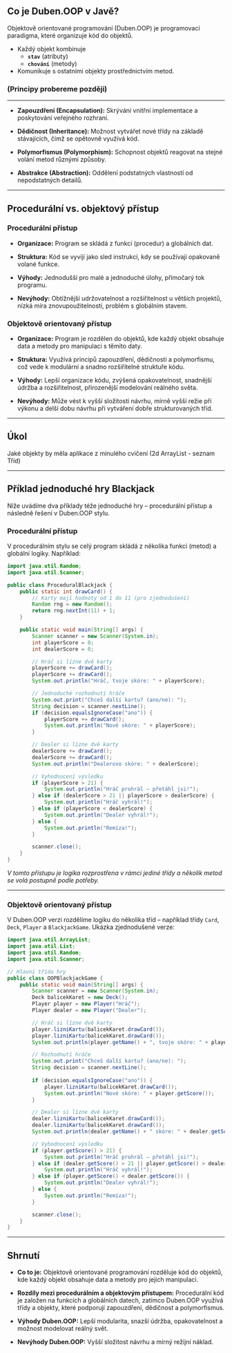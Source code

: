 ## Co je Duben.OOP v Javě?

Objektově orientované programování (Duben.OOP) je programovací paradigma, které organizuje kód do objektů.

- Každý objekt kombinuje
    - **`stav`** (atributy)
    - **`chování`** (metody)
- Komunikuje s ostatními objekty prostřednictvím metod.

### (Principy probereme později)

---

- **Zapouzdření (Encapsulation):**  Skrývání vnitřní implementace a poskytování veřejného rozhraní.

- **Dědičnost (Inheritance):**  Možnost vytvářet nové třídy na základě stávajících, čímž se opětovně využívá kód.

- **Polymorfismus (Polymorphism):**  Schopnost objektů reagovat na stejné volání metod různými způsoby.

- **Abstrakce (Abstraction):**  Oddělení podstatných vlastností od nepodstatných detailů.

---

## Procedurální vs. objektový přístup

### Procedurální přístup

- **Organizace:**  Program se skládá z funkcí (procedur) a globálních dat.

- **Struktura:**  Kód se vyvíjí jako sled instrukcí, kdy se používají opakovaně volané funkce.

- **Výhody:**  Jednodušší pro malé a jednoduché úlohy, přímočarý tok programu.

- **Nevýhody:**  Obtížnější udržovatelnost a rozšiřitelnost u větších projektů, nízká míra znovupoužitelnosti, problém s
  globálním stavem.

### Objektově orientovaný přístup

- **Organizace:**  Program je rozdělen do objektů, kde každý objekt obsahuje data a metody pro manipulaci s těmito daty.

- **Struktura:** Využívá principů zapouzdření, dědičnosti a polymorfismu, což vede k modulární a snadno rozšiřitelné
  struktuře kódu.

- **Výhody:**  Lepší organizace kódu, zvýšená opakovatelnost, snadnější údržba a rozšiřitelnost, přirozenější modelování
  reálného světa.

- **Nevýhody:**  Může vést k vyšší složitosti návrhu, mírně vyšší režie při výkonu a delší dobu návrhu při vytváření
  dobře strukturovaných tříd.

---

## Úkol

Jaké objekty by měla aplikace z minulého cvičení (2d ArrayList - seznam Tříd)

---


## Příklad jednoduché hry Blackjack

Níže uvádíme dva příklady téže jednoduché hry – procedurální přístup a následně řešení v Duben.OOP stylu.

### Procedurální přístup

V procedurálním stylu se celý program skládá z několika funkcí (metod) a globální logiky. Například:

```java
import java.util.Random;
import java.util.Scanner;

public class ProceduralBlackjack {
    public static int drawCard() {
        // Karty mají hodnoty od 1 do 11 (pro zjednodušení)
        Random rng = new Random();
        return rng.nextInt(11) + 1;
    }

    public static void main(String[] args) {
        Scanner scanner = new Scanner(System.in);
        int playerScore = 0;
        int dealerScore = 0;

        // Hráč si lízne dvě karty
        playerScore += drawCard();
        playerScore += drawCard();
        System.out.println("Hráč, tvoje skóre: " + playerScore);

        // Jednoduché rozhodnutí hráče
        System.out.print("Chceš další kartu? (ano/ne): ");
        String decision = scanner.nextLine();
        if (decision.equalsIgnoreCase("ano")) {
            playerScore += drawCard();
            System.out.println("Nové skóre: " + playerScore);
        }

        // Dealer si lízne dvě karty
        dealerScore += drawCard();
        dealerScore += drawCard();
        System.out.println("Dealerovo skóre: " + dealerScore);

        // Vyhodnocení výsledku
        if (playerScore > 21) {
            System.out.println("Hráč prohrál – přetáhl jsi!");
        } else if (dealerScore > 21 || playerScore > dealerScore) {
            System.out.println("Hráč vyhrál!");
        } else if (playerScore < dealerScore) {
            System.out.println("Dealer vyhrál!");
        } else {
            System.out.println("Remíza!");
        }

        scanner.close();
    }
}
```

*V tomto přístupu je logika rozprostřena v rámci jediné třídy a několik metod se volá postupně podle potřeby.*


---

### Objektově orientovaný přístup

V Duben.OOP verzi rozdělíme logiku do několika tříd – například třídy `Card`, `Deck`, `Player` a `BlackjackGame`. Ukázka
zjednodušené verze:

```java
import java.util.ArrayList;
import java.util.List;
import java.util.Random;
import java.util.Scanner;

// Hlavní třída hry
public class OOPBlackjackGame {
    public static void main(String[] args) {
        Scanner scanner = new Scanner(System.in);
        Deck balicekKaret = new Deck();
        Player player = new Player("Hráč");
        Player dealer = new Player("Dealer");

        // Hráč si lízne dvě karty
        player.lizniKartu(balicekKaret.drawCard());
        player.lizniKartu(balicekKaret.drawCard());
        System.out.println(player.getName() + ", tvoje skóre: " + player.getScore());

        // Rozhodnutí hráče
        System.out.print("Chceš další kartu? (ano/ne): ");
        String decision = scanner.nextLine();
        
        if (decision.equalsIgnoreCase("ano")) {
            player.lizniKartu(balicekKaret.drawCard());
            System.out.println("Nové skóre: " + player.getScore());
        }

        // Dealer si lízne dvě karty
        dealer.lizniKartu(balicekKaret.drawCard());
        dealer.lizniKartu(balicekKaret.drawCard());
        System.out.println(dealer.getName() + " skóre: " + dealer.getScore());

        // Vyhodnocení výsledku
        if (player.getScore() > 21) {
            System.out.println("Hráč prohrál – přetáhl jsi!");
        } else if (dealer.getScore() > 21 || player.getScore() > dealer.getScore()) {
            System.out.println("Hráč vyhrál!");
        } else if (player.getScore() < dealer.getScore()) {
            System.out.println("Dealer vyhrál!");
        } else {
            System.out.println("Remíza!");
        }

        scanner.close();
    }
}
```


---

## Shrnutí

- **Co to je:**  Objektově orientované programování rozděluje kód do objektů, kde každý objekt obsahuje data a metody
  pro jejich manipulaci.

- **Rozdíly mezi procedurálním a objektovým přístupem:**  Procedurální kód je založen na funkcích a globálních datech,
  zatímco Duben.OOP využívá třídy a objekty, které podporují zapouzdření, dědičnost a polymorfismus.

- **Výhody Duben.OOP:**  Lepší modularita, snazší údržba, opakovatelnost a možnost modelovat reálný svět.

- **Nevýhody Duben.OOP:**  Vyšší složitost návrhu a mírný režijní náklad.
